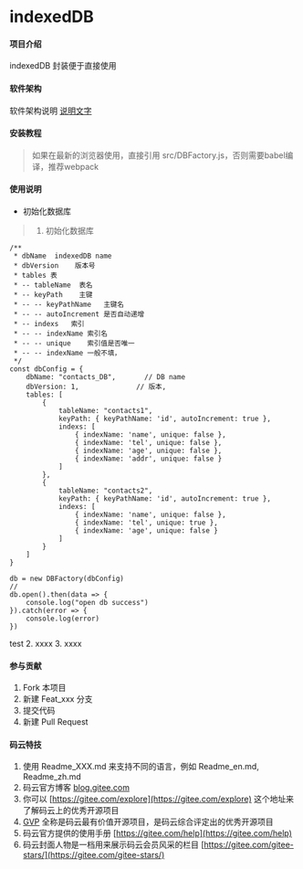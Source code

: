 # indexedDB

#### 项目介绍
indexedDB 封装便于直接使用

#### 软件架构
软件架构说明
[说明文字](#test)

#### 安装教程

> 如果在最新的浏览器使用，直接引用  src/DBFactory.js，否则需要babel编译，推荐webpack

#### 使用说明
* 初始化数据库

> 1. 初始化数据库
```
/**
 * dbName  indexedDB name
 * dbVersion    版本号
 * tables 表
 * -- tableName  表名
 * -- keyPath    主键
 * -- -- keyPathName   主键名
 * -- -- autoIncrement 是否自动递增
 * -- indexs   索引
 * -- -- indexName 索引名
 * -- -- unique    索引值是否唯一
 * -- -- indexName 一般不填，
 */
const dbConfig = {
    dbName: "contacts_DB",       // DB name
    dbVersion: 1,              // 版本,
    tables: [
        {
            tableName: "contacts1",
            keyPath: { keyPathName: 'id', autoIncrement: true },
            indexs: [
                { indexName: 'name', unique: false },
                { indexName: 'tel', unique: false },
                { indexName: 'age', unique: false },
                { indexName: 'addr', unique: false }
            ]
        },
        {
            tableName: "contacts2",
            keyPath: { keyPathName: 'id', autoIncrement: true },
            indexs: [
                { indexName: 'name', unique: false },
                { indexName: 'tel', unique: true },
                { indexName: 'age', unique: false }
            ]
        }
    ]
}

db = new DBFactory(dbConfig)
// 
db.open().then(data => {
    console.log("open db success")
}).catch(error => {
    console.log(error)
})
```
<span id="test">test</span>
2. xxxx
3. xxxx

#### 参与贡献

1. Fork 本项目
2. 新建 Feat_xxx 分支
3. 提交代码
4. 新建 Pull Request


#### 码云特技

1. 使用 Readme\_XXX.md 来支持不同的语言，例如 Readme\_en.md, Readme\_zh.md
2. 码云官方博客 [blog.gitee.com](https://blog.gitee.com)
3. 你可以 [https://gitee.com/explore](https://gitee.com/explore) 这个地址来了解码云上的优秀开源项目
4. [GVP](https://gitee.com/gvp) 全称是码云最有价值开源项目，是码云综合评定出的优秀开源项目
5. 码云官方提供的使用手册 [https://gitee.com/help](https://gitee.com/help)
6. 码云封面人物是一档用来展示码云会员风采的栏目 [https://gitee.com/gitee-stars/](https://gitee.com/gitee-stars/)